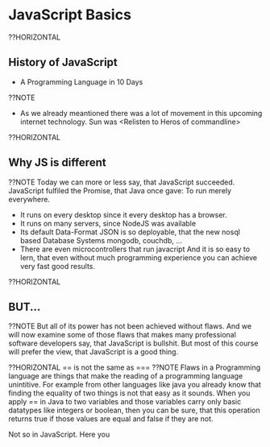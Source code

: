 # JavaScript Basics
??HORIZONTAL
## History of JavaScript
* A Programming Language in 10 Days

??NOTE
* As we already meantioned there was a lot of movement in this upcoming internet technology. Sun was 
&lt;Relisten to Heros of commandline&gt;

??HORIZONTAL
## Why JS is different
??NOTE
Today we can more or less say, that JavaScript succeeded. JavaScript fulfiled the Promise, that Java once gave: To run merely everywhere. 
* It runs on every desktop since it every desktop has a browser.
* It runs on many servers, since NodeJS was available
* Its default Data-Format JSON is so deployable, that the new nosql based Database Systems mongodb, couchdb, ...
* There are even microcontrollers that run javacript 
And it is so easy to lern, that even without much programming experience you can achieve very fast  good results.

??HORIZONTAL
## BUT...
??NOTE
But all of its power has not been achieved without flaws. And we will now  examine some of those flaws that makes many professional software developers say, that JavaScript is bullshit. But most of this course will prefer the view, that JavaScript is a good thing.

??HORIZONTAL
== is not the same as ===
??NOTE
Flaws in a Programming language are things that make the reading of a programming language unintitive.
For example from other languages like java you already know that finding the equality of two things is not that easy as it sounds. When you apply == in Java to two variables and those variables carry only basic datatypes like integers or boolean, then you can be sure, that this operation returns true if those values are equal and false if they are not.

Not so in JavaScript. Here you 